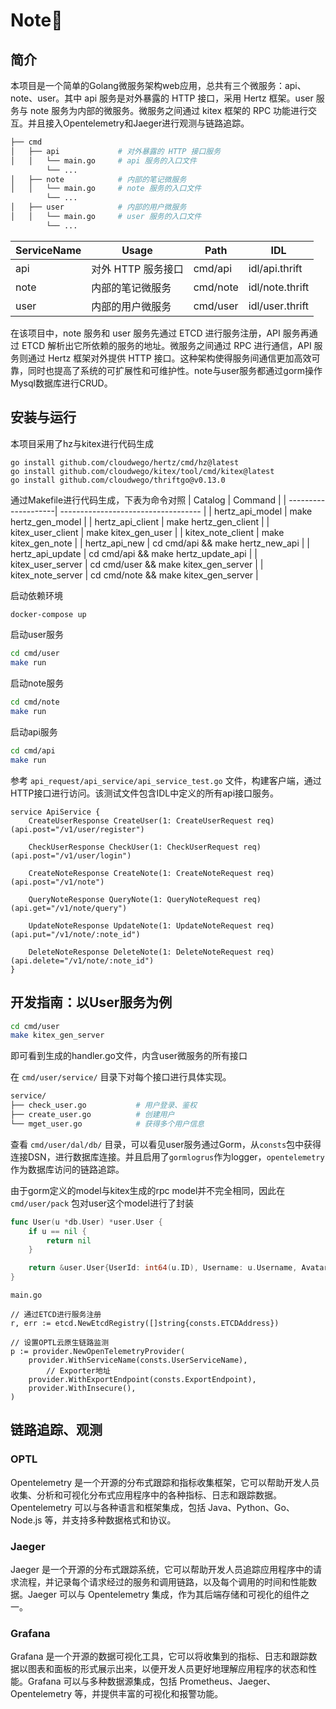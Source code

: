 # Note📝
## 简介
本项目是一个简单的Golang微服务架构web应用，总共有三个微服务：api、note、user。其中 api 服务是对外暴露的 HTTP 接口，采用 Hertz 框架。user 服务与 note 服务为内部的微服务。微服务之间通过 kitex 框架的 RPC 功能进行交互。并且接入Opentelemetry和Jaeger进行观测与链路追踪。
``` bash
├── cmd
│   ├── api             # 对外暴露的 HTTP 接口服务
│   │   └── main.go     # api 服务的入口文件
        └── ...
│   ├── note            # 内部的笔记微服务
│   │   └── main.go     # note 服务的入口文件
        └── ...
│   ├── user            # 内部的用户微服务
│   │   └── main.go     # user 服务的入口文件
        └── ...

```
| ServiceName | Usage                     | Path     | IDL             |
| ----------- | -------------------------| -------- | ---------------|
| api         | 对外 HTTP 服务接口        | cmd/api  | idl/api.thrift |
| note        | 内部的笔记微服务         | cmd/note | idl/note.thrift|
| user        | 内部的用户微服务         | cmd/user | idl/user.thrift|

在该项目中，note 服务和 user 服务先通过 ETCD 进行服务注册，API 服务再通过 ETCD 解析出它所依赖的服务的地址。微服务之间通过 RPC 进行通信，API 服务则通过 Hertz 框架对外提供 HTTP 接口。这种架构使得服务间通信更加高效可靠，同时也提高了系统的可扩展性和可维护性。note与user服务都通过gorm操作Mysql数据库进行CRUD。
## 安装与运行
本项目采用了hz与kitex进行代码生成
``` shell
go install github.com/cloudwego/hertz/cmd/hz@latest
go install github.com/cloudwego/kitex/tool/cmd/kitex@latest
go install github.com/cloudwego/thriftgo@v0.13.0
```
通过Makefile进行代码生成，下表为命令对照
| Catalog              | Command                             |
| --------------------| ----------------------------------- |
| hertz_api_model     | make hertz_gen_model                |
| hertz_api_client    | make hertz_gen_client               |
| kitex_user_client   | make kitex_gen_user                 |
| kitex_note_client   | make kitex_gen_note                 |
| hertz_api_new       | cd cmd/api && make hertz_new_api     |
| hertz_api_update    | cd cmd/api && make hertz_update_api  |
| kitex_user_server   | cd cmd/user && make kitex_gen_server |
| kitex_note_server   | cd cmd/note && make kitex_gen_server |

启动依赖环境
```bash
docker-compose up
```
启动user服务
```bash
cd cmd/user
make run
```
启动note服务
```bash
cd cmd/note
make run
```
启动api服务
```bash
cd cmd/api
make run
```
参考 `api_request/api_service/api_service_test.go` 文件，构建客户端，通过HTTP接口进行访问。该测试文件包含IDL中定义的所有api接口服务。
``` thrift
service ApiService {
    CreateUserResponse CreateUser(1: CreateUserRequest req) (api.post="/v1/user/register")

    CheckUserResponse CheckUser(1: CheckUserRequest req) (api.post="/v1/user/login")

    CreateNoteResponse CreateNote(1: CreateNoteRequest req) (api.post="/v1/note")

    QueryNoteResponse QueryNote(1: QueryNoteRequest req) (api.get="/v1/note/query")

    UpdateNoteResponse UpdateNote(1: UpdateNoteRequest req) (api.put="/v1/note/:note_id")

    DeleteNoteResponse DeleteNote(1: DeleteNoteRequest req) (api.delete="/v1/note/:note_id")
}
```
## 开发指南：以User服务为例
```sh
cd cmd/user
make kitex_gen_server
```
即可看到生成的handler.go文件，内含user微服务的所有接口

在 `cmd/user/service/` 目录下对每个接口进行具体实现。
```sh
service/
├── check_user.go           # 用户登录、鉴权
├── create_user.go          # 创建用户
└── mget_user.go            # 获得多个用户信息 

```
查看 `cmd/user/dal/db/` 目录，可以看见user服务通过Gorm，从`consts`包中获得连接DSN，进行数据库连接。并且启用了`gormlogrus`作为logger，`opentelemetry`作为数据库访问的链路追踪。

由于gorm定义的model与kitex生成的rpc model并不完全相同，因此在 `cmd/user/pack` 包对user这个model进行了封装
```go
func User(u *db.User) *user.User {
	if u == nil {
		return nil
	}

	return &user.User{UserId: int64(u.ID), Username: u.Username, Avatar: "test"}
}
```
`main.go`
```golang
// 通过ETCD进行服务注册
r, err := etcd.NewEtcdRegistry([]string{consts.ETCDAddress})

// 设置OPTL云原生链路监测
p := provider.NewOpenTelemetryProvider(
	provider.WithServiceName(consts.UserServiceName),
        // Exporter地址
	provider.WithExportEndpoint(consts.ExportEndpoint),
	provider.WithInsecure(),
)
```
## 链路追踪、观测
### OPTL
Opentelemetry 是一个开源的分布式跟踪和指标收集框架，它可以帮助开发人员收集、分析和可视化分布式应用程序中的各种指标、日志和跟踪数据。Opentelemetry 可以与各种语言和框架集成，包括 Java、Python、Go、Node.js 等，并支持多种数据格式和协议。
### Jaeger
Jaeger 是一个开源的分布式跟踪系统，它可以帮助开发人员追踪应用程序中的请求流程，并记录每个请求经过的服务和调用链路，以及每个调用的时间和性能数据。Jaeger 可以与 Opentelemetry 集成，作为其后端存储和可视化的组件之一。
### Grafana
Grafana 是一个开源的数据可视化工具，它可以将收集到的指标、日志和跟踪数据以图表和面板的形式展示出来，以便开发人员更好地理解应用程序的状态和性能。Grafana 可以与多种数据源集成，包括 Prometheus、Jaeger、Opentelemetry 等，并提供丰富的可视化和报警功能。